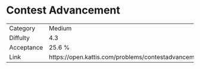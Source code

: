 # Contest Advancement

<table>
    <tr>
        <td>Category</td>
        <td>Medium</td>
    </tr>
    <tr>
        <td>Diffulty</td>
        <td>4.3</td>
    </tr>
    <tr>
        <td>Acceptance</td>
        <td>25.6 %</td>
    </tr>
    <tr>
        <td>Link</td>
        <td>https://open.kattis.com/problems/contestadvancement</td>
    </tr>
</table>